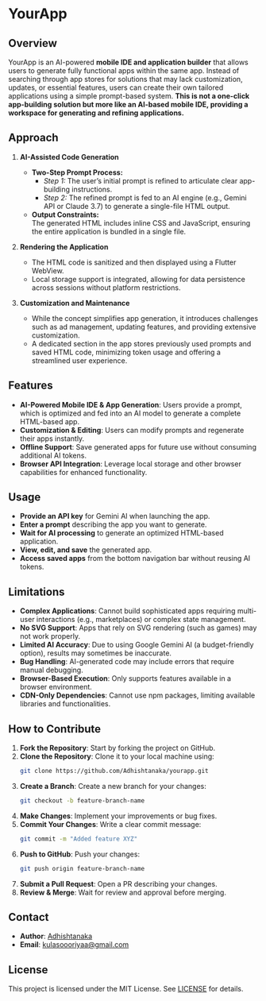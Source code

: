 # YourApp

## Overview
YourApp is an AI-powered **mobile IDE and application builder** that allows users to generate fully functional apps within the same app. Instead of searching through app stores for solutions that may lack customization, updates, or essential features, users can create their own tailored applications using a simple prompt-based system. **This is not a one-click app-building solution but more like an AI-based mobile IDE, providing a workspace for generating and refining applications.**

## Approach

1. **AI-Assisted Code Generation**  
   - **Two-Step Prompt Process:**  
     - *Step 1:* The user’s initial prompt is refined to articulate clear app-building instructions.
     - *Step 2:* The refined prompt is fed to an AI engine (e.g., Gemini API or Claude 3.7) to generate a single-file HTML output.  
   - **Output Constraints:**  
     The generated HTML includes inline CSS and JavaScript, ensuring the entire application is bundled in a single file.

2. **Rendering the Application**  
   - The HTML code is sanitized and then displayed using a Flutter WebView.
   - Local storage support is integrated, allowing for data persistence across sessions without platform restrictions.

3. **Customization and Maintenance**  
   - While the concept simplifies app generation, it introduces challenges such as ad management, updating features, and providing extensive customization.
   - A dedicated section in the app stores previously used prompts and saved HTML code, minimizing token usage and offering a streamlined user experience.

## Features
- **AI-Powered Mobile IDE & App Generation**: Users provide a prompt, which is optimized and fed into an AI model to generate a complete HTML-based app.
- **Customization & Editing**: Users can modify prompts and regenerate their apps instantly.
- **Offline Support**: Save generated apps for future use without consuming additional AI tokens.
- **Browser API Integration**: Leverage local storage and other browser capabilities for enhanced functionality.

## Usage
- **Provide an API key** for Gemini AI when launching the app.
- **Enter a prompt** describing the app you want to generate.
- **Wait for AI processing** to generate an optimized HTML-based application.
- **View, edit, and save** the generated app.
- **Access saved apps** from the bottom navigation bar without reusing AI tokens.

## Limitations
- **Complex Applications**: Cannot build sophisticated apps requiring multi-user interactions (e.g., marketplaces) or complex state management.
- **No SVG Support**: Apps that rely on SVG rendering (such as games) may not work properly.
- **Limited AI Accuracy**: Due to using Google Gemini AI (a budget-friendly option), results may sometimes be inaccurate.
- **Bug Handling**: AI-generated code may include errors that require manual debugging.
- **Browser-Based Execution**: Only supports features available in a browser environment.
- **CDN-Only Dependencies**: Cannot use npm packages, limiting available libraries and functionalities.

## How to Contribute
1. **Fork the Repository**: Start by forking the project on GitHub.
2. **Clone the Repository**: Clone it to your local machine using:
   ```sh
   git clone https://github.com/Adhishtanaka/yourapp.git
   ```
3. **Create a Branch**: Create a new branch for your changes:
   ```sh
   git checkout -b feature-branch-name
   ```
4. **Make Changes**: Implement your improvements or bug fixes.
5. **Commit Your Changes**: Write a clear commit message:
   ```sh
   git commit -m "Added feature XYZ"
   ```
6. **Push to GitHub**: Push your changes:
   ```sh
   git push origin feature-branch-name
   ```
7. **Submit a Pull Request**: Open a PR describing your changes.
8. **Review & Merge**: Wait for review and approval before merging.

## Contact
- **Author**: [Adhishtanaka](https://github.com/Adhishtanaka)
- **Email**: kulasoooriyaa@gmail.com

## License
This project is licensed under the MIT License. See [LICENSE](LICENSE) for details.

